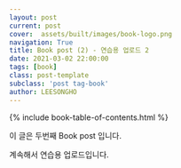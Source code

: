 ```yaml
---
layout: post
current: post
cover:  assets/built/images/book-logo.png
navigation: True
title: Book post (2) - 연습용 업로드 2
date: 2021-03-02 22:00:00
tags: [book]
class: post-template
subclass: 'post tag-book'
author: LEESONGHO
---
```


{% include book-table-of-contents.html %}

이 글은 두번째 Book post 입니다.

계속해서 연습용 업로드입니다.
